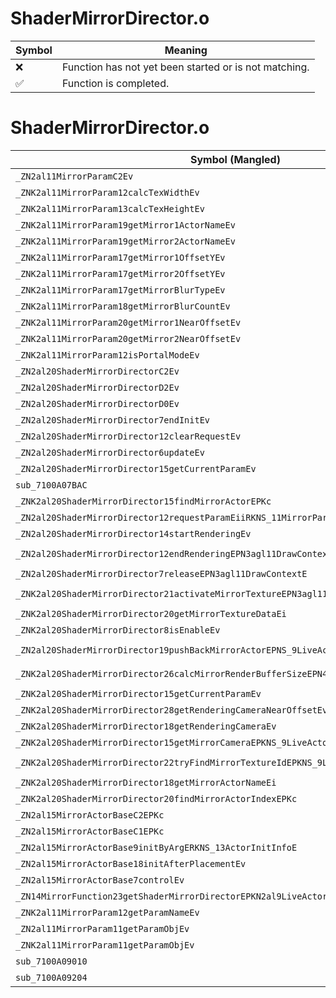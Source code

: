 # ShaderMirrorDirector.o
| Symbol | Meaning 
| ------------- | ------------- 
| :x: | Function has not yet been started or is not matching. 
| :white_check_mark: | Function is completed. 


# ShaderMirrorDirector.o
| Symbol (Mangled) | Symbol (Demangled) | Decompiled? |
| ------------- |  ------------- | ------------- |
| `_ZN2al11MirrorParamC2Ev` | `al::MirrorParam::MirrorParam(void)` | :x: |
| `_ZNK2al11MirrorParam12calcTexWidthEv` | `al::MirrorParam::calcTexWidth(void)const` | :x: |
| `_ZNK2al11MirrorParam13calcTexHeightEv` | `al::MirrorParam::calcTexHeight(void)const` | :x: |
| `_ZNK2al11MirrorParam19getMirror1ActorNameEv` | `al::MirrorParam::getMirror1ActorName(void)const` | :x: |
| `_ZNK2al11MirrorParam19getMirror2ActorNameEv` | `al::MirrorParam::getMirror2ActorName(void)const` | :x: |
| `_ZNK2al11MirrorParam17getMirror1OffsetYEv` | `al::MirrorParam::getMirror1OffsetY(void)const` | :x: |
| `_ZNK2al11MirrorParam17getMirror2OffsetYEv` | `al::MirrorParam::getMirror2OffsetY(void)const` | :x: |
| `_ZNK2al11MirrorParam17getMirrorBlurTypeEv` | `al::MirrorParam::getMirrorBlurType(void)const` | :x: |
| `_ZNK2al11MirrorParam18getMirrorBlurCountEv` | `al::MirrorParam::getMirrorBlurCount(void)const` | :x: |
| `_ZNK2al11MirrorParam20getMirror1NearOffsetEv` | `al::MirrorParam::getMirror1NearOffset(void)const` | :x: |
| `_ZNK2al11MirrorParam20getMirror2NearOffsetEv` | `al::MirrorParam::getMirror2NearOffset(void)const` | :x: |
| `_ZNK2al11MirrorParam12isPortalModeEv` | `al::MirrorParam::isPortalMode(void)const` | :x: |
| `_ZN2al20ShaderMirrorDirectorC2Ev` | `al::ShaderMirrorDirector::ShaderMirrorDirector(void)` | :x: |
| `_ZN2al20ShaderMirrorDirectorD2Ev` | `al::ShaderMirrorDirector::~ShaderMirrorDirector()` | :x: |
| `_ZN2al20ShaderMirrorDirectorD0Ev` | `al::ShaderMirrorDirector::~ShaderMirrorDirector()` | :x: |
| `_ZN2al20ShaderMirrorDirector7endInitEv` | `al::ShaderMirrorDirector::endInit(void)` | :x: |
| `_ZN2al20ShaderMirrorDirector12clearRequestEv` | `al::ShaderMirrorDirector::clearRequest(void)` | :x: |
| `_ZN2al20ShaderMirrorDirector6updateEv` | `al::ShaderMirrorDirector::update(void)` | :x: |
| `_ZN2al20ShaderMirrorDirector15getCurrentParamEv` | `al::ShaderMirrorDirector::getCurrentParam(void)` | :x: |
| `sub_7100A07BAC` | `` | :x: |
| `_ZNK2al20ShaderMirrorDirector15findMirrorActorEPKc` | `al::ShaderMirrorDirector::findMirrorActor(char const*)const` | :x: |
| `_ZN2al20ShaderMirrorDirector12requestParamEiiRKNS_11MirrorParamE` | `al::ShaderMirrorDirector::requestParam(int,int,al::MirrorParam const&)` | :x: |
| `_ZN2al20ShaderMirrorDirector14startRenderingEv` | `al::ShaderMirrorDirector::startRendering(void)` | :x: |
| `_ZN2al20ShaderMirrorDirector12endRenderingEPN3agl11DrawContextEPKNS1_11TextureDataE` | `al::ShaderMirrorDirector::endRendering(agl::DrawContext *,agl::TextureData const*)` | :x: |
| `_ZN2al20ShaderMirrorDirector7releaseEPN3agl11DrawContextE` | `al::ShaderMirrorDirector::release(agl::DrawContext *)` | :x: |
| `_ZNK2al20ShaderMirrorDirector21activateMirrorTextureEPN3agl11DrawContextEi` | `al::ShaderMirrorDirector::activateMirrorTexture(agl::DrawContext *,int)const` | :x: |
| `_ZNK2al20ShaderMirrorDirector20getMirrorTextureDataEi` | `al::ShaderMirrorDirector::getMirrorTextureData(int)const` | :x: |
| `_ZNK2al20ShaderMirrorDirector8isEnableEv` | `al::ShaderMirrorDirector::isEnable(void)const` | :x: |
| `_ZN2al20ShaderMirrorDirector19pushBackMirrorActorEPNS_9LiveActorERKNS_13ActorInitInfoE` | `al::ShaderMirrorDirector::pushBackMirrorActor(al::LiveActor *,al::ActorInitInfo const&)` | :x: |
| `_ZNK2al20ShaderMirrorDirector26calcMirrorRenderBufferSizeEPN4sead7Vector2IiEE` | `al::ShaderMirrorDirector::calcMirrorRenderBufferSize(sead::Vector2<int> *)const` | :x: |
| `_ZNK2al20ShaderMirrorDirector15getCurrentParamEv` | `al::ShaderMirrorDirector::getCurrentParam(void)const` | :x: |
| `_ZNK2al20ShaderMirrorDirector28getRenderingCameraNearOffsetEv` | `al::ShaderMirrorDirector::getRenderingCameraNearOffset(void)const` | :x: |
| `_ZNK2al20ShaderMirrorDirector18getRenderingCameraEv` | `al::ShaderMirrorDirector::getRenderingCamera(void)const` | :x: |
| `_ZNK2al20ShaderMirrorDirector15getMirrorCameraEPKNS_9LiveActorE` | `al::ShaderMirrorDirector::getMirrorCamera(al::LiveActor const*)const` | :x: |
| `_ZNK2al20ShaderMirrorDirector22tryFindMirrorTextureIdEPKNS_9LiveActorE` | `al::ShaderMirrorDirector::tryFindMirrorTextureId(al::LiveActor const*)const` | :x: |
| `_ZNK2al20ShaderMirrorDirector18getMirrorActorNameEi` | `al::ShaderMirrorDirector::getMirrorActorName(int)const` | :x: |
| `_ZNK2al20ShaderMirrorDirector20findMirrorActorIndexEPKc` | `al::ShaderMirrorDirector::findMirrorActorIndex(char const*)const` | :x: |
| `_ZN2al15MirrorActorBaseC2EPKc` | `al::MirrorActorBase::MirrorActorBase(char const*)` | :x: |
| `_ZN2al15MirrorActorBaseC1EPKc` | `al::MirrorActorBase::MirrorActorBase(char const*)` | :x: |
| `_ZN2al15MirrorActorBase9initByArgERKNS_13ActorInitInfoE` | `al::MirrorActorBase::initByArg(al::ActorInitInfo const&)` | :x: |
| `_ZN2al15MirrorActorBase18initAfterPlacementEv` | `al::MirrorActorBase::initAfterPlacement(void)` | :x: |
| `_ZN2al15MirrorActorBase7controlEv` | `al::MirrorActorBase::control(void)` | :x: |
| `_ZN14MirrorFunction23getShaderMirrorDirectorEPKN2al9LiveActorE` | `MirrorFunction::getShaderMirrorDirector(al::LiveActor const*)` | :x: |
| `_ZNK2al11MirrorParam12getParamNameEv` | `al::MirrorParam::getParamName(void)const` | :x: |
| `_ZN2al11MirrorParam11getParamObjEv` | `al::MirrorParam::getParamObj(void)` | :x: |
| `_ZNK2al11MirrorParam11getParamObjEv` | `al::MirrorParam::getParamObj(void)const` | :x: |
| `sub_7100A09010` | `` | :x: |
| `sub_7100A09204` | `` | :x: |
